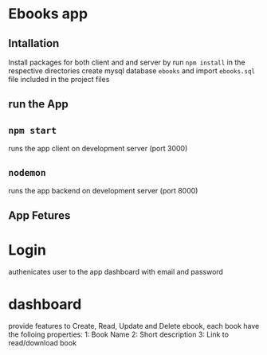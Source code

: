# Ebooks app


## Intallation

Install packages for both client and and server by run `npm install` in the respective directories
create mysql database `ebooks` and import `ebooks.sql` file included in the project files

## run the App

## `npm start`

runs the app client on development server (port 3000)

## `nodemon`

runs the app backend on development server (port 8000)

## App Fetures

# Login
authenicates user to the app dashboard with email and password

# dashboard 

provide features to Create, Read, Update and Delete ebook, each book have the folloing properties:
1: Book Name
2: Short description
3: Link to read/download book

